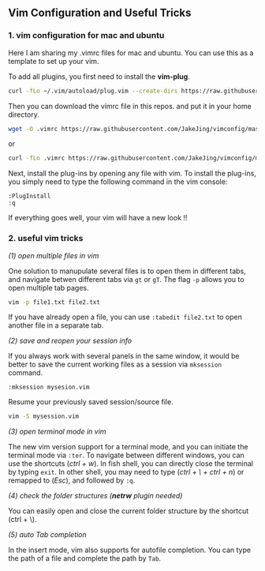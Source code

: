 ## Vim Configuration and Useful Tricks

### 1. vim configuration for mac and ubuntu

Here I am sharing my .vimrc files for mac and ubuntu. You can use this as a template to set up your vim.

To add all plugins, you first need to install the __vim-plug__.

```bash
curl -fLo ~/.vim/autoload/plug.vim --create-dirs https://raw.githubusercontent.com/junegunn/vim-plug/master/plug.vim
```

Then you can download the vimrc file in this repos. and put it in your home directory.

```bash
wget -O .vimrc https://raw.githubusercontent.com/JakeJing/vimconfig/master/vimrc_ubuntu
```

or

```bash
curl -fLo .vimrc https://raw.githubusercontent.com/JakeJing/vimconfig/master/vimrc_mac
```

Next, install the plug-ins by opening any file with vim. To install the plug-ins, you simply need to type the following command in the vim console:

```vim
:PlugInstall
:q
```

If everything goes well, your vim will have a new look !!

### 2. useful vim tricks

*(1) open multiple files in vim* 

One solution to manupulate several files is to open them in different tabs, and navigate betwen different tabs via `gt` or `gT`. The flag `-p` allows you to open multiple tab pages.

```bash
vim -p file1.txt file2.txt
```

 If you have already open a file, you can use `:tabedit file2.txt` to open another file in a separate tab.

*(2) save and reopen your session info*

If you always work with several panels in the same window, it would be better to save the current working files as a session via `mksession` command.

```vim
:mksession mysesion.vim
```

Resume your previously saved session/source file.

```bash
vim -S mysession.vim
```

*(3) open terminal mode in vim*

The new vim version support for a terminal mode, and you can initiate the terminal mode via `:ter`. To navigate between different windows, you can use the shortcuts (*ctrl + w*). In fish shell, you can directly close the terminal by typing `exit`. In other shell, you may need to type (*ctrl + \ + ctrl + n*) or remapped to (*Esc*), and followed by `:q`. 

*(4) check the folder structures (**netrw** plugin needed)*

You can easily open and close the current folder structure by the shortcut (ctrl + \\).

*(5) auto Tab completion*

In the insert mode, vim also supports for autofile completion. You can type the path of a file and complete the path by `Tab`.
